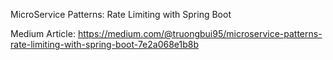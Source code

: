MicroService Patterns: Rate Limiting with Spring Boot

Medium Article: https://medium.com/@truongbui95/microservice-patterns-rate-limiting-with-spring-boot-7e2a068e1b8b
